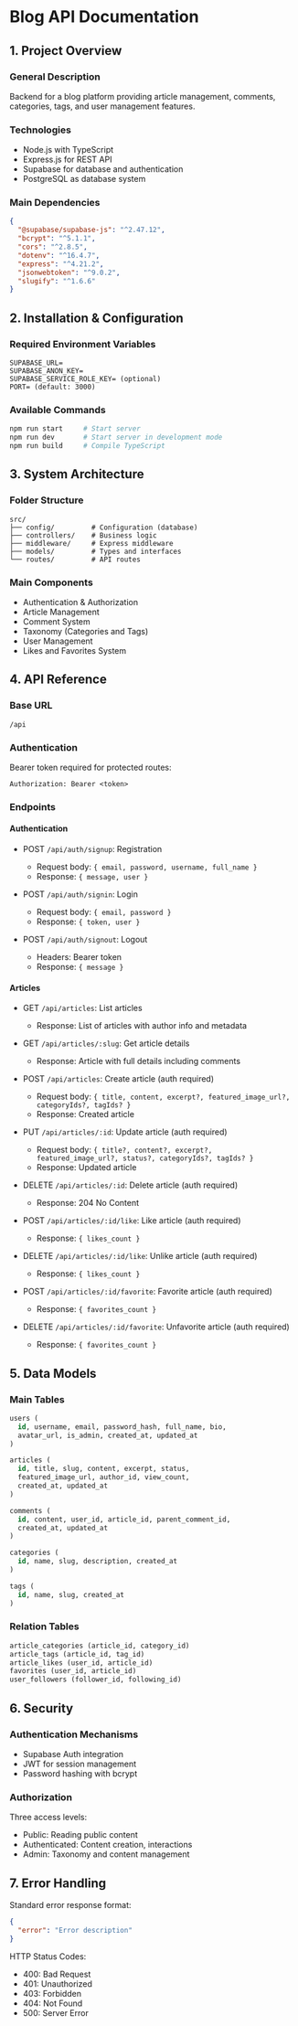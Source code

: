 # Blog API Documentation

## 1. Project Overview

### General Description
Backend for a blog platform providing article management, comments, categories, tags, and user management features.

### Technologies
- Node.js with TypeScript
- Express.js for REST API
- Supabase for database and authentication
- PostgreSQL as database system

### Main Dependencies
```json
{
  "@supabase/supabase-js": "^2.47.12",
  "bcrypt": "^5.1.1",
  "cors": "^2.8.5",
  "dotenv": "^16.4.7",
  "express": "^4.21.2",
  "jsonwebtoken": "^9.0.2",
  "slugify": "^1.6.6"
}
```

## 2. Installation & Configuration

### Required Environment Variables
```
SUPABASE_URL=
SUPABASE_ANON_KEY=
SUPABASE_SERVICE_ROLE_KEY= (optional)
PORT= (default: 3000)
```

### Available Commands
```bash
npm run start     # Start server
npm run dev       # Start server in development mode
npm run build     # Compile TypeScript
```

## 3. System Architecture

### Folder Structure
```
src/
├── config/         # Configuration (database)
├── controllers/    # Business logic
├── middleware/     # Express middleware
├── models/         # Types and interfaces
└── routes/         # API routes
```

### Main Components
- Authentication & Authorization
- Article Management
- Comment System
- Taxonomy (Categories and Tags)
- User Management
- Likes and Favorites System

## 4. API Reference

### Base URL
`/api`

### Authentication
Bearer token required for protected routes:
```http
Authorization: Bearer <token>
```

### Endpoints

#### Authentication
- POST `/api/auth/signup`: Registration
    - Request body: `{ email, password, username, full_name }`
    - Response: `{ message, user }`

- POST `/api/auth/signin`: Login
    - Request body: `{ email, password }`
    - Response: `{ token, user }`

- POST `/api/auth/signout`: Logout
    - Headers: Bearer token
    - Response: `{ message }`

#### Articles
- GET `/api/articles`: List articles
    - Response: List of articles with author info and metadata

- GET `/api/articles/:slug`: Get article details
    - Response: Article with full details including comments

- POST `/api/articles`: Create article (auth required)
    - Request body: `{ title, content, excerpt?, featured_image_url?, categoryIds?, tagIds? }`
    - Response: Created article

- PUT `/api/articles/:id`: Update article (auth required)
    - Request body: `{ title?, content?, excerpt?, featured_image_url?, status?, categoryIds?, tagIds? }`
    - Response: Updated article

- DELETE `/api/articles/:id`: Delete article (auth required)
    - Response: 204 No Content

- POST `/api/articles/:id/like`: Like article (auth required)
    - Response: `{ likes_count }`

- DELETE `/api/articles/:id/like`: Unlike article (auth required)
    - Response: `{ likes_count }`

- POST `/api/articles/:id/favorite`: Favorite article (auth required)
    - Response: `{ favorites_count }`

- DELETE `/api/articles/:id/favorite`: Unfavorite article (auth required)
    - Response: `{ favorites_count }`

## 5. Data Models

### Main Tables
```sql
users (
  id, username, email, password_hash, full_name, bio, 
  avatar_url, is_admin, created_at, updated_at
)

articles (
  id, title, slug, content, excerpt, status, 
  featured_image_url, author_id, view_count, 
  created_at, updated_at
)

comments (
  id, content, user_id, article_id, parent_comment_id, 
  created_at, updated_at
)

categories (
  id, name, slug, description, created_at
)

tags (
  id, name, slug, created_at
)
```

### Relation Tables
```sql
article_categories (article_id, category_id)
article_tags (article_id, tag_id)
article_likes (user_id, article_id)
favorites (user_id, article_id)
user_followers (follower_id, following_id)
```

## 6. Security

### Authentication Mechanisms
- Supabase Auth integration
- JWT for session management
- Password hashing with bcrypt

### Authorization
Three access levels:
- Public: Reading public content
- Authenticated: Content creation, interactions
- Admin: Taxonomy and content management

## 7. Error Handling

Standard error response format:
```json
{
  "error": "Error description"
}
```

HTTP Status Codes:
- 400: Bad Request
- 401: Unauthorized
- 403: Forbidden
- 404: Not Found
- 500: Server Error